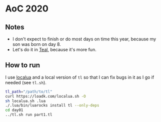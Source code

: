 # AoC 2020

## Notes

- I don't expect to finish or do most days on time this year, because my son was born on day 8.
- Let's do it in [Teal](https://github.com/teal-language/tl), because it's more fun.

## How to run

I use [localua](https://github.com/oploadk/localua) and a local version of `tl` so that I can fix bugs in it as I go if needed (see `tl.sh`).

```sh
tl_path="/path/to/tl"
curl https://loadk.com/localua.sh -O
sh localua.sh .lua
./.lua/bin/luarocks install tl --only-deps
cd day01
../tl.sh run part1.tl
```

